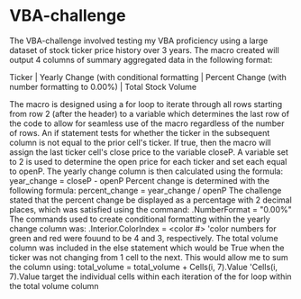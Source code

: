# VBA-challenge

The VBA-challenge involved testing my VBA proficiency using a large dataset of stock ticker price history over 3 years. The macro created will output 4 columns of summary aggregated data in the following format:

Ticker  |  Yearly Change (with conditional formatting  |  Percent Change (with number formatting to 0.00%)  | Total Stock Volume

The macro is designed using a for loop to iterate through all rows starting from row 2 (after the header) to a variable which determines the last row of the code to allow for seamless use of the macro regardless of the number of rows. An if statement tests for whether the ticker in the subsequent column is not equal to the prior cell's ticker. If true, then the macro will assign the last ticker cell's close price to the variable closeP. A variable set to 2 is used to determine the open price for each ticker and set each equal to openP. The yearly change column is then calculated using the formula:  year_change = closeP - openP
Percent change is determined with the following formula: percent_change = year_change / openP
The challenge stated that the percent change be displayed as a percentage with 2 decimal places, which was satisfied using the command: .NumberFormat = "0.00%"
The commands used to create conditional formatting within the yearly change column was: .Interior.ColorIndex = <color #>  'color numbers for green and red were fouund to be 4 and 3, respectively.
The total volume column was included in the else statement which would be True when the ticker was not changing from 1 cell to the next. This would allow me to sum the column using: total_volume = total_volume + Cells(i, 7).Value       'Cells(i, 7).Value target the individual cells within each iteration of the for loop within the total volume column
